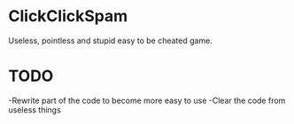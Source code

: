 # ClickClickSpam
Useless, pointless and stupid easy to be cheated game.

# TODO
-Rewrite part of the code to become more easy to use
-Clear the code from useless things
